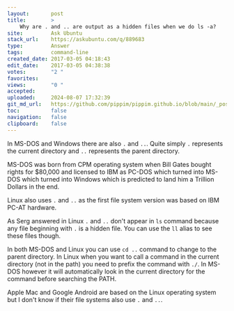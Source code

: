 ```yaml
---
layout:       post
title:        >
    Why are . and .. are output as a hidden files when we do ls -a?
site:         Ask Ubuntu
stack_url:    https://askubuntu.com/q/889683
type:         Answer
tags:         command-line
created_date: 2017-03-05 04:18:43
edit_date:    2017-03-05 04:38:38
votes:        "2 "
favorites:    
views:        "0 "
accepted:     
uploaded:     2024-08-07 17:32:39
git_md_url:   https://github.com/pippim/pippim.github.io/blob/main/_posts/2017/2017-03-05-Why-are-.-and-..-are-output-as-a-hidden-files-when-we-do-ls-a_.md
toc:          false
navigation:   false
clipboard:    false
---
```


In MS-DOS and Windows there are also `.` and `..`. Quite simply `.` represents the current directory and `..` represents the parent directory.

MS-DOS was born from CPM operating system when Bill Gates bought rights for $80,000 and licensed to IBM as PC-DOS which turned into MS-DOS which turned into Windows which is predicted to land him a Trillion Dollars in the end.

Linux also uses `.` and `..` as the first file system version was based on IBM PC-AT hardware.

As Serg answered in Linux `.` and `..` don't appear in `ls` command because any file beginning with `.` is a hidden file. You can use the `ll` alias to see these files though.

In both MS-DOS and Linux you can use `cd ..` command to change to the parent directory. In Linux when you want to call a command in the current directory (not in the path) you need to prefix the command with `./`. In MS-DOS however it will automatically look in the current directory for the command before searching the PATH.

Apple Mac and Google Android are based on the Linux operating system but I don't know if their file systems also use `.` and `..`.
